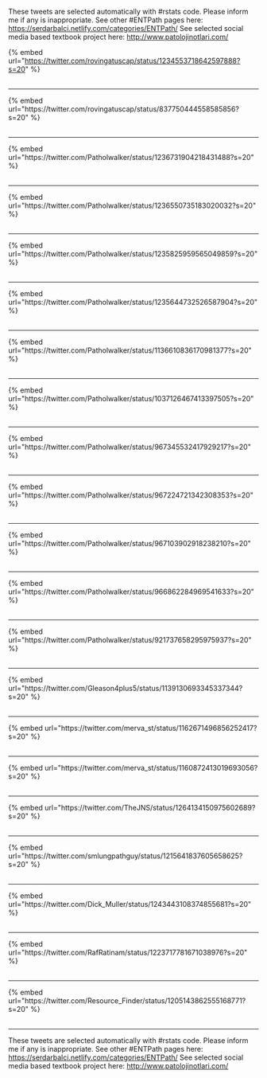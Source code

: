 

These tweets are selected automatically with #rstats code. Please inform me if any is inappropriate.
See other #ENTPath pages here: https://serdarbalci.netlify.com/categories/ENTPath/ 
See selected social media based textbook project here: http://www.patolojinotlari.com/

{% embed url="https://twitter.com/rovingatuscap/status/1234553718642597888?s=20" %}<br>
<br>
<hr>
{% embed url="https://twitter.com/rovingatuscap/status/837750444558585856?s=20" %}<br>
<br>
<hr>
{% embed url="https://twitter.com/Patholwalker/status/1236731904218431488?s=20" %}<br>
<br>
<hr>
{% embed url="https://twitter.com/Patholwalker/status/1236550735183020032?s=20" %}<br>
<br>
<hr>
{% embed url="https://twitter.com/Patholwalker/status/1235825959565049859?s=20" %}<br>
<br>
<hr>
{% embed url="https://twitter.com/Patholwalker/status/1235644732526587904?s=20" %}<br>
<br>
<hr>
{% embed url="https://twitter.com/Patholwalker/status/1136610836170981377?s=20" %}<br>
<br>
<hr>
{% embed url="https://twitter.com/Patholwalker/status/1037126467413397505?s=20" %}<br>
<br>
<hr>
{% embed url="https://twitter.com/Patholwalker/status/967345532417929217?s=20" %}<br>
<br>
<hr>
{% embed url="https://twitter.com/Patholwalker/status/967224721342308353?s=20" %}<br>
<br>
<hr>
{% embed url="https://twitter.com/Patholwalker/status/967103902918238210?s=20" %}<br>
<br>
<hr>
{% embed url="https://twitter.com/Patholwalker/status/966862284969541633?s=20" %}<br>
<br>
<hr>
{% embed url="https://twitter.com/Patholwalker/status/921737658295975937?s=20" %}<br>
<br>
<hr>
{% embed url="https://twitter.com/Gleason4plus5/status/1139130693345337344?s=20" %}<br>
<br>
<hr>
{% embed url="https://twitter.com/merva_st/status/1162671496856252417?s=20" %}<br>
<br>
<hr>
{% embed url="https://twitter.com/merva_st/status/1160872413019693056?s=20" %}<br>
<br>
<hr>
{% embed url="https://twitter.com/TheJNS/status/1264134150975602689?s=20" %}<br>
<br>
<hr>
{% embed url="https://twitter.com/smlungpathguy/status/1215641837605658625?s=20" %}<br>
<br>
<hr>
{% embed url="https://twitter.com/Dick_Muller/status/1243443108374855681?s=20" %}<br>
<br>
<hr>
{% embed url="https://twitter.com/RafRatinam/status/1223717781671038976?s=20" %}<br>
<br>
<hr>
{% embed url="https://twitter.com/Resource_Finder/status/1205143862555168771?s=20" %}<br>
<br>
<hr>


These tweets are selected automatically with #rstats code. Please inform me if any is inappropriate.
See other #ENTPath pages here: https://serdarbalci.netlify.com/categories/ENTPath/ 
See selected social media based textbook project here: http://www.patolojinotlari.com/

